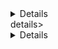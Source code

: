 
<details>
# Mini project 2
</details>details>

<details>
# Mini project 2
## Library Management System

A simple console-based Library Management System in Java that allows users to add, remove, search, and view books. The system supports both physical books and e-books, demonstrating basic Object-Oriented Programming (OOP) principles like encapsulation, inheritance, and polymorphism.

## Features

- Add books (both physical and e-books)
- Remove books
- Search books by title
- View all books

## Classes and Methods

### `Book` Class
The base class representing a book with the following attributes and methods:
- `title`: Title of the book
- `author`: Author of the book
- `ISBN`: ISBN of the book
- Constructor to initialize the attributes
- Getter and setter methods for each attribute
- `displayInformation()` method to display book details

### `PhysicalBook` Class
A subclass of `Book` representing a physical book with an additional attribute:
- `noOfPages`: Number of pages in the book
- Constructor to initialize the attributes, including those of the base class
- Getter and setter methods for the `noOfPages` attribute
- Overridden `displayInformation()` method to display book details, including the number of pages

### `EBook` Class
A subclass of `Book` representing an e-book with an additional attribute:
- `fileSize`: File size of the e-book in MB
- Constructor to initialize the attributes, including those of the base class
- Getter and setter methods for the `fileSize` attribute
- Overridden `displayInformation()` method to display book details, including the file size

### `Library` Class
Manages a collection of `Book` objects with the following methods:
- `addBook(Book book)`: Adds a book to the library if it does not already exist
- `removeBook(String ISBN)`: Removes a book from the library by its ISBN
- `searchBook(String bookTitle)`: Search a book from the library by its title
- `showAllBooks()`: List all books available in the library

## Getting Started

### Prerequisites

- Java Development Kit (JDK) 8 or higher
- A Java IDE or text editor (e.g., IntelliJ IDEA, Eclipse, VS Code)

### Running the Application

1. Clone the repository:
2. Navigate to the project directory
3. Compile the Java files
4. Run the application

## Usage

When you run the application, you will see a menu with the following options:

[0] Exit
[1] Add Physical Book
[2] Add E-Book
[3] Remove Book
[4] Search Book by Title
[5] List All Books

Follow the prompts to interact with the system. Enter the corresponding number to select an option, and provide the required information when prompted.

</details>
